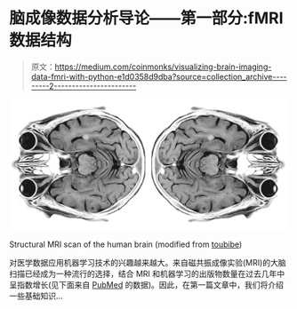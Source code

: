 # 脑成像数据分析导论——第一部分:fMRI 数据结构

> 原文：<https://medium.com/coinmonks/visualizing-brain-imaging-data-fmri-with-python-e1d0358d9dba?source=collection_archive---------2----------------------->

![](img/29f7d14cc1b30dd630df3647746bf3a4.png)

Structural MRI scan of the human brain (modified from [toubibe](https://pixabay.com/users/toubibe-647761/))

对医学数据应用机器学习技术的兴趣越来越大。来自磁共振成像实验(MRI)的大脑扫描已经成为一种流行的选择，结合 MRI 和机器学习的出版物数量在过去几年中呈指数增长(见下面来自 [PubMed](https://www.ncbi.nlm.nih.gov/pubmed/) 的数据)。因此，在第一篇文章中，我们将介绍一些基础知识…